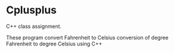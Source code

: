# Cplusplus
C++ class assignment.

These program convert Fahrenheit to Celsius conversion of degree Fahrenheit to degree Celsius using C++
